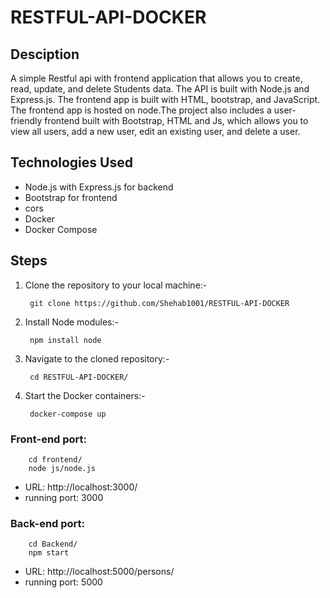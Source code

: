 # RESTFUL-API-DOCKER

## Desciption
A simple Restful api with frontend application that allows you to create, read, update, and delete Students data. The API is built with Node.js and Express.js. The frontend app is built with HTML, bootstrap, and JavaScript. The frontend app is hosted on node.The project also includes a user-friendly frontend built with Bootstrap, HTML and Js, which allows you to view all users, add a new user, edit an existing user, and delete a user.

## Technologies Used

- Node.js with Express.js for backend
- Bootstrap for frontend 
- cors
- Docker
- Docker Compose

## Steps

1. Clone the repository to your local machine:-
        
        git clone https://github.com/Shehab1001/RESTFUL-API-DOCKER      
        
2. Install Node modules:-
        
        npm install node
        
4. Navigate to the cloned repository:-
    
        cd RESTFUL-API-DOCKER/

3. Start the Docker containers:-
        
        docker-compose up

### Front-end port:
        cd frontend/
        node js/node.js
- URL: http://localhost:3000/
- running port: 3000

### Back-end port:
        cd Backend/
        npm start
- URL: http://localhost:5000/persons/
- running port: 5000



